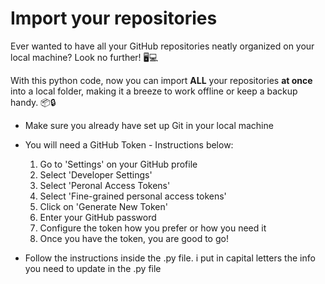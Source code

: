 # Import your repositories
Ever wanted to have all your GitHub repositories neatly organized on your local machine? Look no further! 🖥️💻

With this python code, now you can import **ALL** your repositories **at once** into a local folder, making it a breeze to work offline or keep a backup handy. 📦🔒

*   Make sure you already have set up Git in your local machine
*   You will need a GitHub Token - Instructions below:
      1. Go to 'Settings' on your GitHub profile
      2. Select 'Developer Settings'
      3. Select 'Peronal Access Tokens'
      4. Select 'Fine-grained personal access tokens'
      5. Click on 'Generate New Token'
      6. Enter your GitHub password
      7. Configure the token how you prefer or how you need it
      8. Once you have the token, you are good to go!

*   Follow the instructions inside the .py file. i put in capital letters the info you need to update in the .py file
